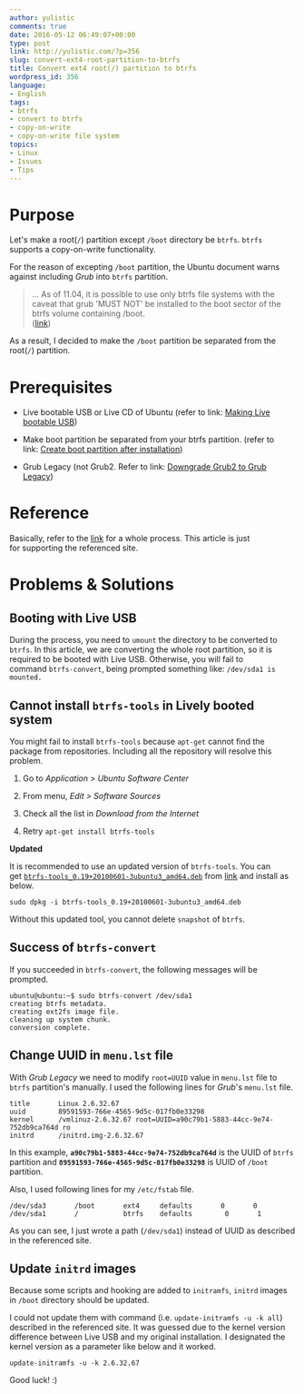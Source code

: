 ```yaml
---
author: yulistic
comments: true
date: 2016-05-12 06:49:07+00:00
type: post
link: http://yulistic.com/?p=356
slug: convert-ext4-root-partition-to-btrfs
title: Convert ext4 root(/) partition to btrfs
wordpress_id: 356
language:
- English
tags:
- btrfs
- convert to btrfs
- copy-on-write
- copy-on-write file system
topics:
- Linux
- Issues
- Tips
---
```


# Purpose


Let's make a root(`/`) partition except `/boot` directory be `btrfs`. `btrfs` supports a copy-on-write functionality.

For the reason of excepting `/boot` partition, the Ubuntu document warns against including _Grub_ into `btrfs` partition.


>... As of 11.04, it is possible to use only btrfs file systems with the caveat that grub 'MUST NOT' be installed to the boot sector of the btrfs volume containing /boot.  
([link](https://help.ubuntu.com/community/btrfs))


As a result, I decided to make the `/boot` partition be separated from the root(`/`) partition.


# Prerequisites





	
  * Live bootable USB or Live CD of Ubuntu (refer to link: [Making Live bootable USB](http://yulistic.com/problems-solutions/361))

	
  * Make boot partition be separated from your btrfs partition. (refer to link: [Create boot partition after installation](http://yulistic.com/problems-solutions/330))

	
  * Grub Legacy (not Grub2. Refer to link: [Downgrade Grub2 to Grub Legacy](http://yulistic.com/en/linux-2/399))




# Reference


Basically, refer to the [link](http://ubuntuforums.org/showthread.php?t=1389279) for a whole process. This article is just for supporting the referenced site.


# Problems & Solutions




## Booting with Live USB


During the process, you need to `umount` the directory to be converted to `btrfs`. In this article, we are converting the whole root partition, so it is required to be booted with Live USB. Otherwise, you will fail to command `btrfs-convert`, being prompted something like: `/dev/sda1 is mounted.`


## Cannot install `btrfs-tools` in Lively booted system


You might fail to install `btrfs-tools` because `apt-get` cannot find the package from repositories. Including all the repository will resolve this problem.



	
  1. Go to _Application > Ubuntu Software Center_

	
  2. From menu, _Edit > Software Sources_

	
  3. Check all the list in _Download from the Internet_

	
  4. Retry `apt-get install btrfs-tools`


**Updated**

It is recommended to use an updated version of `btrfs-tools`. You can get [`btrfs-tools_0.19+20100601-3ubuntu3_amd64.deb`](http://ftp.acc.umu.se/ubuntu/pool/main/b/btrfs-tools/btrfs-tools_0.19+20100601-3ubuntu3_amd64.deb) from [link](http://ftp.acc.umu.se/ubuntu/pool/main/b/btrfs-tools/) and install as below.

    
    sudo dpkg -i btrfs-tools_0.19+20100601-3ubuntu3_amd64.deb


Without this updated tool, you cannot delete `snapshot` of `btrfs`.


## Success of `btrfs-convert`


If you succeeded in `btrfs-convert`, the following messages will be prompted.

    
    ubuntu@ubuntu:~$ sudo btrfs-convert /dev/sda1
    creating btrfs metadata.
    creating ext2fs image file.
    cleaning up system chunk.
    conversion complete.
    




## Change UUID in `menu.lst` file


With _Grub Legacy_ we need to modify `root=UUID` value in `menu.lst` file to `btrfs` partition's manually. I used the following lines for _Grub_'s `menu.lst` file.

    
    title       Linux 2.6.32.67
    uuid        89591593-766e-4565-9d5c-017fb0e33298
    kernel      /vmlinuz-2.6.32.67 root=UUID=a90c79b1-5883-44cc-9e74-752db9ca764d ro
    initrd      /initrd.img-2.6.32.67


In this example, **`a90c79b1-5883-44cc-9e74-752db9ca764d`** is the UUID of `btrfs` partition and **`89591593-766e-4565-9d5c-017fb0e33298`** is UUID of `/boot` partition.

Also, I used following lines for my `/etc/fstab` file.

    
    /dev/sda3       /boot       ext4     defaults       0       0   
    /dev/sda1       /           btrfs    defaults        0       1


As you can see, I just wrote a path (`/dev/sda1`) instead of UUID as described in the referenced site.


## Update `initrd` images


Because some scripts and hooking are added to `initramfs`, `initrd` images in `/boot` directory should be updated.

I could not update them with command (i.e. `update-initramfs -u -k all`) described in the referenced site. It was guessed due to the kernel version difference between Live USB and my original installation. I designated the kernel version as a parameter like below and it worked.

    
    update-initramfs -u -k 2.6.32.67


Good luck! :)
